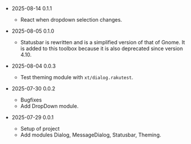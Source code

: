 * 2025-08-14 0.1.1
  * React when dropdown selection changes.

* 2025-08-05 0.1.0
  * Statusbar is rewritten and is a simplified version of that of Gnome. It is added to this toolbox because it is also deprecated since version 4.10.

* 2025-08-04 0.0.3
  * Test theming module with `xt/dialog.rakutest`.

* 2025-07-30 0.0.2
  * Bugfixes
  * Add DropDown module.

* 2025-07-29 0.0.1
  * Setup of project
  * Add modules Dialog, MessageDialog, Statusbar, Theming.

